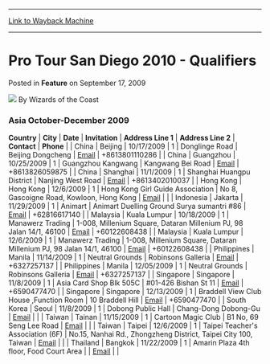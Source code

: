 
---
[Link to Wayback Machine](https://web.archive.org/web/20220627000546/https://magic.wizards.com/en/articles/archive/feature/pro-tour-san-diego-2010-qualifiers-2009-09-17)

[_metadata_:author]:- "Wizards of the Coast"
[_metadata_:description]:- "Asia October-December 2009 CountryCityDateInvitationAddress Line 1Address Line 2ContactPhone ChinaBeijing 10/17/20091Donglinge RoadBeijing Dongcheng Email+8613801110286 ChinaGuangzhou10/25/20091Guangzhou Kangwang Kangwang Bei RoadEmail+8613826059875 ChinaShanghai11/1/20091Shanghai Huangpu DistrictNanjing West RoadEmail+8613402010037 Hong KongHong Kong12/6/20091Hong Kong Girl"
[_metadata_:generator]:- "Drupal 7 (http://drupal.org)"
[_metadata_:publish_date]:- "2009-09-17"
[_metadata_:title]:- "Pro Tour San Diego 2010 - Qualifiers"
[_metadata_:wayback_capture_timestamp]:- "2022-06-27 00:05:46+00:00"
[_metadata_:wayback_raw_url]:- "https://web.archive.org/web/20220627000546id_/https://magic.wizards.com/en/articles/archive/feature/pro-tour-san-diego-2010-qualifiers-2009-09-17"
[_metadata_:wayback_url]:- "https://magic.wizards.com/en/articles/archive/feature/pro-tour-san-diego-2010-qualifiers-2009-09-17"
---


Pro Tour San Diego 2010 - Qualifiers
====================================



 Posted in **Feature**
 on September 17, 2009 






![](https://media.magic.wizards.com/styles/auth_small/public/images/person/wizards_author.jpg)
By Wizards of the Coast












### Asia  October-December 2009




 **Country** | **City** | **Date** | **Invitation** | **Address Line 1** | **Address Line 2** | **Contact** | **Phone** |
| China | Beijing  | 10/17/2009 | 1 | Donglinge Road | Beijing Dongcheng  | [Email](mailto:legendtony@263.net) | +8613801110286 |
| China | Guangzhou | 10/25/2009 | 1 | Guangzhou Kangwang  | Kangwang Bei Road | [Email](mailto:Justin_vic@%20163.com) | +8613826059875 |
| China | Shanghai | 11/1/2009 | 1 | Shanghai Huangpu District | Nanjing West Road | [Email](mailto:sagitta@21cn.com) | +8613402010037 |
| Hong Kong | Hong Kong | 12/6/2009 | 1 | Hong Kong Girl Guide Association | No 8, Gascoigne Road, Kowloon, Hong Kong | [Email](mailto:hylau_joe@yahoo.com.hk) |  |
| Indonesia | Jakarta | 11/29/2009 | 1 | Animart | Animart Duelling Ground Surya sumantri #86 | [Email](mailto:cyber_co@lycos.com) | +62816617140 |
| Malaysia | Kuala Lumpur | 10/18/2009 | 1 | Manawerz Trading | 1-008, Millenium Square, Dataran Millenium PJ, 98 Jalan 14/1, 46100 | [Email](mailto:ccgorganizer@myjaring.net) | +60122608438 |
| Malaysia | Kuala Lumpur | 12/6/2009 | 1 | Manawerz Trading | 1-008, Millenium Square, Dataran Millenium PJ, 98 Jalan 14/1, 46100 | [Email](mailto:ccgorganizer@myjaring.net) | +60122608438 |
| Philippines | Manila | 11/14/2009 | 1 | Neutral Grounds | Robinsons Galleria | [Email](mailto:ngrounds@neutralgrounds.net) | +6327257137 |
| Philippines | Manila | 12/05/2009 | 1 | Neutral Grounds | Robinsons Galleria | [Email](mailto:ngrounds@neutralgrounds.net) | +6327257137 |
| Singapore | Singapore | 11/8/2009 | 1 | Asia Card Shop Blk 505C | #01-426 Bishan St 11 | [Email](mailto:stanley30_magic@hotmail.com) | +6590477470 |
| Singapore | Singapore | 12/13/2009 | 1 | Braddell View Club House ,Function Room | 10 Braddell Hill  | [Email](mailto:stanley30_magic@hotmail.com) | +6590477470 |
| South Korea | Seoul | 11/8/2009 | 1 | Dobong Public Hall | Chang-Dong Dobong-Gu | [Email](mailto:zikuin@hanmail.net) |  |
| Taiwan | Tainan | 11/15/2009 | 1 | Cartoon Magic Club | B1 No, 69 Seng Lee Road | [Email](mailto:pengyuhsien@hotmail.com) |  |
| Taiwan | Taipei | 12/6/2009 | 1 | Taipei Teacher's Association (6F) | No.15, Nanhai Rd., Zhongzheng District, Taipei City 100, Taiwan  | [Email](mailto:jiaku_tw@sinamail.com) |  |
| Thailand | Bangkok | 11/22/2009 | 1 | Amarin Plaza 4th floor, Food Court Area |  | [Email](mailto:arthit16@hotmail.com) |  |







